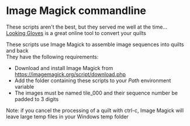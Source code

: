 ﻿# Image Magick commandline

These scripts aren't the best, but they served me well at the time...  
[Looking Gloves](https://lookinggloves.vercel.app) is a great online tool to convert your quilts

These scripts use Image Magick to assemble image sequences into quilts and back  
They have the following requirements:
- Download and install Image Magick from https://imagemagick.org/script/download.php
- Add the folder containing these scripts to your _Path_ environment variable
- The images must be named tile_000 and their sequence number be padded to 3 digits 

Note: if you cancel the processing of a quilt with ctrl-c, Image Magick will leave large temp files in your Windows temp folder 

